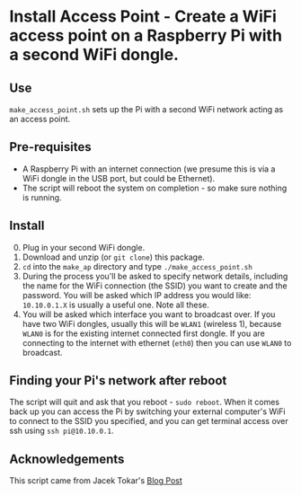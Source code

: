 # Install Access Point - Create a WiFi access point on a Raspberry Pi with a second WiFi dongle.

## Use
`make_access_point.sh` sets up the Pi with a second WiFi network acting as an access point.

## Pre-requisites
* A Raspberry Pi with an internet connection (we presume this is via a WiFi dongle in the USB port, but could be Ethernet).
* The script will reboot the system on completion - so make sure nothing is running.


## Install

0. Plug in your second WiFi dongle.
1. Download and unzip (or `git clone`) this package.
2. `cd` into the `make_ap` directory and type `./make_access_point.sh`
3. During the process you'll be asked to specify network details, including the name for the WiFi connection (the SSID) you want to create and the password. You will be asked which IP address you would like: `10.10.0.1.X` is usually a useful one. Note all these.
4. You will be asked which interface you want to broadcast over. If you have two WiFi dongles, usually this will be `WLAN1` (wireless 1), because `WLAN0` is for the existing internet connected first dongle. If you are connecting to the internet with ethernet (`eth0`) then you can use `WLAN0` to broadcast.

## Finding your Pi's network after reboot

The script will quit and ask that you reboot - `sudo reboot`. When it comes back up you can access the Pi by switching your external computer's WiFi to connect to the SSID you specified, and you can get terminal access over ssh using `ssh pi@10.10.0.1`. 


## Acknowledgements

This script came from Jacek Tokar's
[Blog Post](http://raspberry-at-home.com/hotspot-wifi-access-point/)
